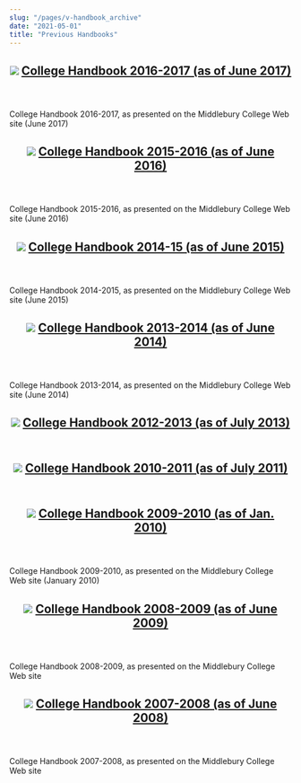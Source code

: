 ```yaml
---
slug: "/pages/v-handbook_archive"
date: "2021-05-01"
title: "Previous Handbooks"
---
```


<div class="content"><a name="node-553043"></a>

<article id="node-553043" class="node node-mm-media">

<header>

# ![](/modules/file/icons/application-pdf.png) [College Handbook 2016-2017 (as of June 2017)](http://www.middlebury.edu/system/files/media/collegehandbookmiddlebury2016_2017.pdf)

</header>

<section class="contents">

<div class="field field-name-body field-type-text-with-summary field-label-hidden">

<div class="field-items">

<div class="field-item even">

College Handbook 2016-2017, as presented on the Middlebury College Web site (June 2017)

</div>

</div>

</div>

</section>

</article>

<a name="node-553040"></a>

<article id="node-553040" class="node node-mm-media">

<header>

# ![](/modules/file/icons/application-pdf.png) [College Handbook 2015-2016 (as of June 2016)](http://www.middlebury.edu/system/files/collegehandbookmiddlebury2015_2016.pdf)

</header>

<section class="contents">

<div class="field field-name-body field-type-text-with-summary field-label-hidden">

<div class="field-items">

<div class="field-item even">

College Handbook 2015-2016, as presented on the Middlebury College Web site (June 2016)

</div>

</div>

</div>

</section>

</article>

<a name="node-553037"></a>

<article id="node-553037" class="node node-mm-media">

<header>

# ![](/modules/file/icons/application-pdf.png) [College Handbook 2014-15 (as of June 2015)](http://www.middlebury.edu/system/files/media/College%20Handbook%20%7C%20Middlebury.pdf)

</header>

<section class="contents">

<div class="field field-name-body field-type-text-with-summary field-label-hidden">

<div class="field-items">

<div class="field-item even">

College Handbook 2014-2015, as presented on the Middlebury College Web site (June 2015)

</div>

</div>

</div>

</section>

</article>

<a name="node-553034"></a>

<article id="node-553034" class="node node-mm-media">

<header>

# ![](/modules/file/icons/application-pdf.png) [College Handbook 2013-2014 (as of June 2014)](http://www.middlebury.edu/system/files/media/collegehandbook2013-14.pdf)

</header>

<section class="contents">

<div class="field field-name-body field-type-text-with-summary field-label-hidden">

<div class="field-items">

<div class="field-item even">

College Handbook 2013-2014, as presented on the Middlebury College Web site (June 2014)

</div>

</div>

</div>

</section>

</article>

<a name="node-553031"></a>

<article id="node-553031" class="node node-mm-media">

<header>

# ![](/modules/file/icons/application-pdf.png) [College Handbook 2012-2013 (as of July 2013)](http://www.middlebury.edu/system/files/media/college_handbook_2012-2013.pdf)

</header>

</article>

<a name="node-553028"></a>

<article id="node-553028" class="node node-mm-media">

<header>

# ![](/modules/file/icons/application-pdf.png) [College Handbook 2010-2011 (as of July 2011)](http://www.middlebury.edu/system/files/media/college_handbook__middlebury.pdf)

</header>

</article>

<a name="node-553019"></a>

<article id="node-553019" class="node node-mm-media">

<header>

# ![](/modules/file/icons/application-pdf.png) [College Handbook 2009-2010 (as of Jan. 2010)](http://www.middlebury.edu/system/files/media/CollegeHandbook2009-10_0.pdf)

</header>

<section class="contents">

<div class="field field-name-body field-type-text-with-summary field-label-hidden">

<div class="field-items">

<div class="field-item even">College Handbook 2009-2010, as presented on the Middlebury College Web site (January 2010)</div>

</div>

</div>

</section>

</article>

<a name="node-553022"></a>

<article id="node-553022" class="node node-mm-media">

<header>

# ![](/modules/file/icons/application-pdf.png) [College Handbook 2008-2009 (as of June 2009)](http://www.middlebury.edu/system/files/media/CollegeHandbook2008-09_0.pdf)

</header>

<section class="contents">

<div class="field field-name-body field-type-text-with-summary field-label-hidden">

<div class="field-items">

<div class="field-item even">College Handbook 2008-2009, as presented on the Middlebury College Web site</div>

</div>

</div>

</section>

</article>

<a name="node-553025"></a>

<article id="node-553025" class="node node-mm-media">

<header>

# ![](/modules/file/icons/application-pdf.png) [College Handbook 2007-2008 (as of June 2008)](http://www.middlebury.edu/system/files/media/CollegeHandbook2007-2008_0.pdf)

</header>

<section class="contents">

<div class="field field-name-body field-type-text-with-summary field-label-hidden">

<div class="field-items">

<div class="field-item even">College Handbook 2007-2008, as presented on the Middlebury College Web site</div>

</div>

</div>

</section>

</article>

</div>
